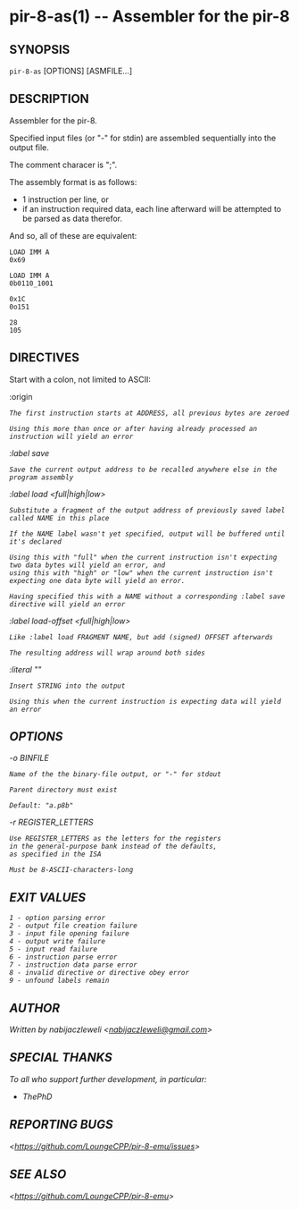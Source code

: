 pir-8-as(1) -- Assembler for the pir-8
======================================

## SYNOPSIS

`pir-8-as` [OPTIONS] [ASMFILE...]

## DESCRIPTION

Assembler for the pir-8.

Specified input files (or "-" for stdin) are assembled sequentially into the output file.

The comment characer is ";".

The assembly format is as follows:

  * 1 instruction per line, or
  * if an instruction required data, each line afterward
    will be attempted to be parsed as data therefor.

And so, all of these are equivalent:

    LOAD IMM A
    0x69

    LOAD IMM A
    0b0110_1001

    0x1C
    0o151

    28
    105

## DIRECTIVES

Start with a colon, not limited to ASCII:

  :origin <ADDRESS>

    The first instruction starts at ADDRESS, all previous bytes are zeroed

    Using this more than once or after having already processed an instruction will yield an error

  :label save <NAME>

    Save the current output address to be recalled anywhere else in the program assembly

  :label load <full|high|low> <NAME>

    Substitute a fragment of the output address of previously saved label called NAME in this place

    If the NAME label wasn't yet specified, output will be buffered until it's declared

    Using this with "full" when the current instruction isn't expecting two data bytes will yield an error, and
    using this with "high" or "low" when the current instruction isn't expecting one data byte will yield an error.

    Having specified this with a NAME without a corresponding :label save directive will yield an error

  :label load-offset <full|high|low> <NAME> <OFFSET>

    Like :label load FRAGMENT NAME, but add (signed) OFFSET afterwards

    The resulting address will wrap around both sides

  :literal "<STRING>"

    Insert STRING into the output

    Using this when the current instruction is expecting data will yield an error

## OPTIONS

  -o BINFILE

    Name of the the binary-file output, or "-" for stdout

    Parent directory must exist

    Default: "a.p8b"

  -r REGISTER_LETTERS

    Use REGISTER_LETTERS as the letters for the registers
    in the general-purpose bank instead of the defaults,
    as specified in the ISA

    Must be 8-ASCII-characters-long

## EXIT VALUES

    1 - option parsing error
    2 - output file creation failure
    3 - input file opening failure
    4 - output write failure
    5 - input read failure
    6 - instruction parse error
    7 - instruction data parse error
    8 - invalid directive or directive obey error
    9 - unfound labels remain

## AUTHOR

Written by nabijaczleweli &lt;<nabijaczleweli@gmail.com>&gt;

## SPECIAL THANKS

To all who support further development, in particular:

  * ThePhD

## REPORTING BUGS

&lt;<https://github.com/LoungeCPP/pir-8-emu/issues>&gt;

## SEE ALSO

&lt;<https://github.com/LoungeCPP/pir-8-emu>&gt;
